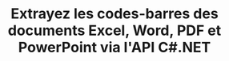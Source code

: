 ---
############################# Static ############################
layout: "auto-gen-gist"
draft: false
path: "fr/parser/net/extract/table/otp/"
otherformats: DOC DOT DOCX DOCM DOTX DOTM TXT ODT OTT RTF PDF XHTML MHTML MD XML EPUB FB2 CHM XLS XLT XLSX XLSM XLSB XLTX XLTM ODS CSV OTS XLA XLAM PPT PPTX  PPS POT PPSX PPTM POTX PPSM ODP PST OST EML EMLX MSG ONE 

############################# Head ############################
head_title: "Extraire des tableaux de PDF, DOCX, PPTX, XLSX, EPUB et plus via l'API C#.NET"
head_description: "L'API GroupDocs.Parser .NET permet aux programmeurs d'extraire des tableaux de PDF, DOC, DOCX, PPT, PPTX, EML, MSG, XLS, XLSX, CSV, ODT, RTF et de nombreux autres types de documents dans les applications .NET."

############################# Header ############################
title: "Extrayez les codes-barres des documents Excel, Word, PDF et PowerPoint via l'API C#.NET"
description: "L'API GroupDocs.Parser .NET permet aux programmeurs d'extraire des codes-barres à partir de documents ou de pages PDF, DOC, DOCX, PPT, PPTX, EML, MSG, XLS, XLSX, CSV, ODT, RTF et EPUB."

######################### Download Button #######################
button:
    enable: true

############################# About ############################
about:
    enable: true
    title: "Comment extraire les codes-barres d'Excel, Word, PDF et autres documents via l'API .NET ?"
    content: |
     Le tableau est la collection de cellules disposées en lignes et en colonnes. Les tableaux jouent un rôle très important dans le stockage et l'organisation de données détaillées ou compliquées permettant aux utilisateurs de les lire et de les visualiser facilement. Les tableaux peuvent être utilisés de plusieurs manières, telles que la création de listes, la comparaison d'informations, l'alignement de données, le regroupement d'informations, la mise en évidence de tendances ou de modèles dans les données, etc. GroupDocs.Parser pour .NET est une API utile qui permet aux programmeurs de logiciels de développer une solution pour extraire des tableaux, du texte et des images à partir de divers types de formats de documents pris en charge, tels que PDF, e-mails, livres électroniques, Word (DOC, DOCX), PowerPoint (PPT, PPTX), Excel (XLS, XLSX), Courriels (EML, MSG) et bien d'autres. L'API Java a inclus plusieurs fonctionnalités importantes pour travailler avec des tableaux, telles que l'extraction de tous les tableaux d'un document, l'extraction d'un tableau d'une page particulière, l'obtention de données de cellule de tableau, l'obtention du nombre total de lignes et de colonnes d'un tableau, l'obtention de la hauteur de ligne, l'impression de données d'une table et peut-être plus.

############################# content ############################
steps:
    enable: true
    block:
    - title_left: "Comment extraire des tables de OTP Documents via C# .NET "
      content_left: |
       L'API GroupDocs.Parser .NET aide les développeurs de logiciels à extraire des tables de documents OTP avec seulement quelques lignes de code. L'exemple de code C# .NET suivant montre comment les développeurs peuvent extraire des tables d'un document OTP. 

      title_right: "Extraction de tableaux à partir de documents"
      content_right: |
        * Créer une instance de [Parser](https://apireference.groupdocs.com/parser/net/groupdocs.parser/parser)
        * vérifier si l'extraction des tables est prise en charge
        * Créer la disposition des tables
        * Créer les options d'extraction de table
        * Appelez la méthode [getTables(options)](https://apireference.groupdocs.com/parser/java/com.groupdocs.parser/Parser#getTables(com.groupdocs.parser.options.PageTableAreaOptions)) pour extraire les tables du tout le document.
        * Itérer sur les lignes et les colonnes
        * extraire et imprimer le texte de la cellule du tableau

      gisthash: "dda6d3d4866e63ae1614d86dd847fecd"
      gistfile: "tables_extraction_form_documents.cs"

    - title_left: "Utiliser l'API .NET pour extraire les tableaux de la page du document OTP"
      content_left: |
       GroupDocs.Parser .NET permet aux développeurs de logiciels d'extraire des tables de la page de OTP documents. Le code C# .NET suivant montre comment les programmeurs peuvent effectuer une extraction de codes-barres dans un document OTP. 

      title_right: "Extraire les codes-barres via C# .NET"
      content_right: |
        * Créer une instance de [Parser](https://apireference.groupdocs.com/parser/net/groupdocs.parser/parser)
        * vérifier si l'extraction des tables est prise en charge
        * Créer la disposition des tables
        * Créer les options d'extraction de table à partir de la page du document
        * Appelez la méthode [getTables(options)](https://apireference.groupdocs.com/parser/java/com.groupdocs.parser/Parser#getTables(com.groupdocs.parser.options.PageTableAreaOptions)) pour extraire les tables du tout le document.
        * Itérer sur les tableaux, les lignes et les colonnes
        * extraire et imprimer le texte de la cellule du tableau
     
      gisthash: "2dc42054bba3abdc297c63f4534281d8"
      gistfile: "tables_extraction_form_documents_page.cs"
      
    - title_left: "Configuration requise"
      content_left: |
        GroupDocs.Parser pour .NET est entièrement pris en charge sur toutes les principales plates-formes et systèmes d'exploitation. Pour un guide complet de la configuration système requise, veuillez visiter [configuration système](hhttps://docs.groupdocs.com/parser/net/system-requirements/) Avant d'exécuter le code ci-dessous, assurez-vous que les conditions préalables suivantes sont installées sur votre système:
        * Systèmes d'exploitation : Microsoft Windows, Linux, MacOS
        * Environnement de développement : Visual Studio, Xamarin, MonoDevelop etc.
        * Frameworks : .NET Framework, .NET Standard, .NET Core, Mono
        * Obtenez la dernière version des API GroupDocs.Parser .NET à partir de [NuGet](https://www.nuget.org/packages/GroupDocs.parser/)
        
      title_right: "Pourquoi utiliser GroupDocs.Parser"
      content_right: |
        * Prise en charge de l'extraction de texte brut à partir de tous les documents pris en charge
        * Analyse de documents via des modèles définis par l'utilisateur.
        * Prise en charge complète de l'extraction de texte structuré
        * Recherche de texte par mot-clé ainsi que par expression régulière
        * Extrayez du texte formaté, des métadonnées, des images, des conteneurs et des pièces jointes.
        * Extraire la table des matières pour certains formats de document pris en charge.
        * Analyser les données de formulaire à partir de documents PDF.
        * Extraire les hyperliens du document

demos:
    enable: true


more_formats:
    enable: true


back_to_top:
    enable: true
---